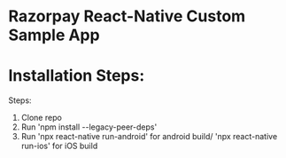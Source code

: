 # Razorpay React-Native Custom Sample App

# Installation Steps:
Steps:
1. Clone repo
2. Run 'npm install --legacy-peer-deps'
3. Run 'npx react-native run-android' for android build/ 'npx react-native run-ios' for iOS build
